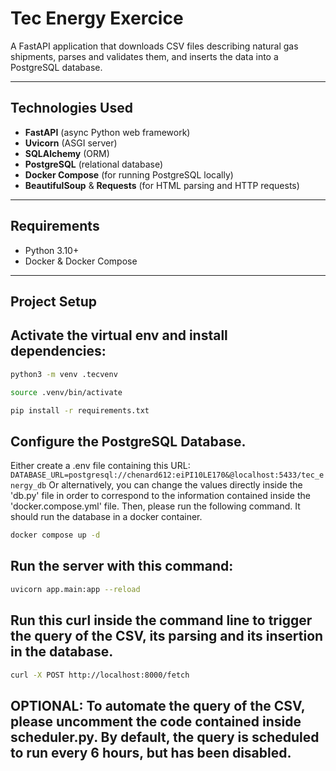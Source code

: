 # Tec Energy Exercice

A FastAPI application that downloads CSV files describing natural gas shipments, parses and validates them, and inserts the data into a PostgreSQL database.

---

## Technologies Used

- **FastAPI** (async Python web framework)
- **Uvicorn** (ASGI server)
- **SQLAlchemy** (ORM)
- **PostgreSQL** (relational database)
- **Docker Compose** (for running PostgreSQL locally)
- **BeautifulSoup** & **Requests** (for HTML parsing and HTTP requests)

---

## Requirements

- Python 3.10+
- Docker & Docker Compose

---

## Project Setup

## Activate the virtual env and install dependencies:

```bash
python3 -m venv .tecvenv

source .venv/bin/activate

pip install -r requirements.txt
```

## Configure the PostgreSQL Database. 
 Either create a .env file containing this URL: 
`DATABASE_URL=postgresql://chenard612:eiPI10LE170&@localhost:5433/tec_energy_db`
Or alternatively, you can change the values directly inside the 'db.py' file in order to correspond to the information contained inside the 'docker.compose.yml' file.
Then, please run the following command. It should run the database in a docker container.

```bash
docker compose up -d
```

## Run the server with this command:

```bash
uvicorn app.main:app --reload
```

## Run this curl inside the command line to trigger the query of the CSV, its parsing and its insertion in the database.

```bash
curl -X POST http://localhost:8000/fetch
```

## OPTIONAL: To automate the query of the CSV, please uncomment the code contained inside scheduler.py. By default, the query is scheduled to run every 6 hours, but has been disabled.